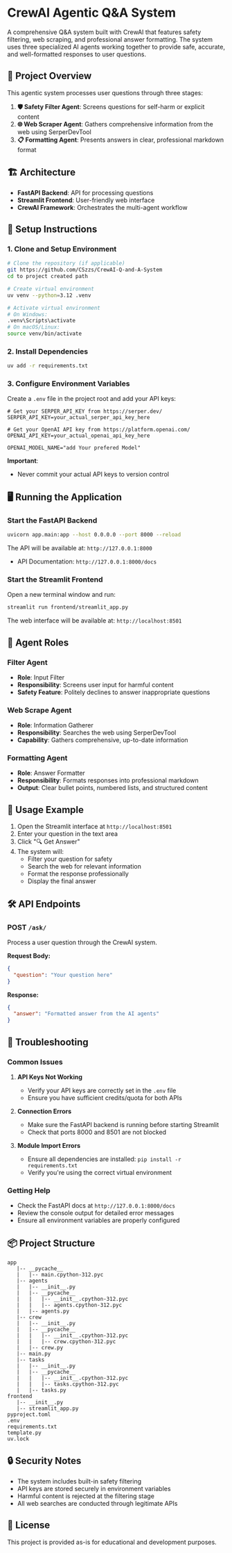 # CrewAI Agentic Q&A System

A comprehensive Q&A system built with CrewAI that features safety filtering, web scraping, and professional answer formatting. The system uses three specialized AI agents working together to provide safe, accurate, and well-formatted responses to user questions.

## 🎯 Project Overview

This agentic system processes user questions through three stages:

1. **🛡️ Safety Filter Agent**: Screens questions for self-harm or explicit content
2. **🌐 Web Scraper Agent**: Gathers comprehensive information from the web using SerperDevTool
3. **📋 Formatting Agent**: Presents answers in clear, professional markdown format

## 🏗️ Architecture

- **FastAPI Backend**: API for processing questions
- **Streamlit Frontend**: User-friendly web interface
- **CrewAI Framework**: Orchestrates the multi-agent workflow

## 🚀 Setup Instructions

### 1. Clone and Setup Environment

```bash
# Clone the repository (if applicable)
git https://github.com/CSzzs/CrewAI-Q-and-A-System
cd to project created path

# Create virtual environment
uv venv --python=3.12 .venv

# Activate virtual environment
# On Windows:
.venv\Scripts\activate
# On macOS/Linux:
source venv/bin/activate
```

### 2. Install Dependencies

```bash
uv add -r requirements.txt
```

### 3. Configure Environment Variables

Create a `.env` file in the project root and add your API keys:

```env
# Get your SERPER_API_KEY from https://serper.dev/
SERPER_API_KEY=your_actual_serper_api_key_here

# Get your OpenAI API key from https://platform.openai.com/
OPENAI_API_KEY=your_actual_openai_api_key_here

OPENAI_MODEL_NAME="add Your prefered Model"
```

**Important**: 
- Never commit your actual API keys to version control

## 🖥️ Running the Application

### Start the FastAPI Backend

```bash
uvicorn app.main:app --host 0.0.0.0 --port 8000 --reload
```

The API will be available at: `http://127.0.0.1:8000`
- API Documentation: `http://127.0.0.1:8000/docs`

### Start the Streamlit Frontend

Open a new terminal window and run:

```bash
streamlit run frontend/streamlit_app.py
```

The web interface will be available at: `http://localhost:8501`

## 🤖 Agent Roles

### Filter Agent
- **Role**: Input Filter
- **Responsibility**: Screens user input for harmful content
- **Safety Feature**: Politely declines to answer inappropriate questions

### Web Scrape Agent  
- **Role**: Information Gatherer
- **Responsibility**: Searches the web using SerperDevTool
- **Capability**: Gathers comprehensive, up-to-date information

### Formatting Agent
- **Role**: Answer Formatter  
- **Responsibility**: Formats responses into professional markdown
- **Output**: Clear bullet points, numbered lists, and structured content

## 📝 Usage Example

1. Open the Streamlit interface at `http://localhost:8501`
2. Enter your question in the text area
3. Click "🔍 Get Answer"
4. The system will:
   - Filter your question for safety
   - Search the web for relevant information
   - Format the response professionally
   - Display the final answer

## 🛠️ API Endpoints

### POST `/ask/`
Process a user question through the CrewAI system.

**Request Body:**
```json
{
  "question": "Your question here"
}
```

**Response:**
```json
{
  "answer": "Formatted answer from the AI agents"
}
```

## 🔧 Troubleshooting

### Common Issues

1. **API Keys Not Working**
   - Verify your API keys are correctly set in the `.env` file
   - Ensure you have sufficient credits/quota for both APIs

2. **Connection Errors**
   - Make sure the FastAPI backend is running before starting Streamlit
   - Check that ports 8000 and 8501 are not blocked

3. **Module Import Errors**
   - Ensure all dependencies are installed: `pip install -r requirements.txt`
   - Verify you're using the correct virtual environment

### Getting Help

- Check the FastAPI docs at `http://127.0.0.1:8000/docs`
- Review the console output for detailed error messages
- Ensure all environment variables are properly configured

## 📦 Project Structure

```
app
   |-- __pycache__
   |   |-- main.cpython-312.pyc
   |-- agents
   |   |-- __init__.py
   |   |-- __pycache__
   |   |   |-- __init__.cpython-312.pyc
   |   |   |-- agents.cpython-312.pyc
   |   |-- agents.py
   |-- crew
   |   |-- __init__.py
   |   |-- __pycache__
   |   |   |-- __init__.cpython-312.pyc
   |   |   |-- crew.cpython-312.pyc
   |   |-- crew.py
   |-- main.py
   |-- tasks
   |   |-- __init__.py
   |   |-- __pycache__
   |   |   |-- __init__.cpython-312.pyc
   |   |   |-- tasks.cpython-312.pyc
   |   |-- tasks.py
frontend
   |-- __init__.py
   |-- streamlit_app.py
pyproject.toml
.env
requirements.txt
template.py
uv.lock
```

## 🔒 Security Notes

- The system includes built-in safety filtering
- API keys are stored securely in environment variables
- Harmful content is rejected at the filtering stage
- All web searches are conducted through legitimate APIs

## 📄 License

This project is provided as-is for educational and development purposes.
```
